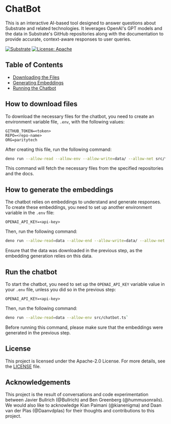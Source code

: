 # ChatBot

This is an interactive AI-based tool designed to answer questions about Substrate and related technologies. It leverages OpenAI's GPT models and the data in Substrate's GitHub repositories along with the documentation to provide accurate, context-aware responses to user queries.

[![Substrate](https://img.shields.io/badge/Substrate-100000?style=flat&logo=polkadot&logoColor=E6007A&labelColor=000000&color=21CC85)](https://github.com/paritytech/substrate)
[![License: Apache](https://img.shields.io/badge/License-Apache%202.0-blue.svg)](https://opensource.org/licenses/Apache-2.0)

## Table of Contents

* [Downloading the Files](#how-to-download-files)
* [Generating Embeddings](#how-to-generate-the-embeddings)
* [Running the Chatbot](#run-the-chatbot)

## How to download files

To download the necessary files for the chatbot, you need to create an environment variable file, `.env`, with the following values:

```env
GITHUB_TOKEN=<token>
REPO=<repo-name>
ORG=paritytech
```

After creating this file, run the following command:

```bash
deno run --allow-read --allow-env --allow-write=data/ --allow-net src/fetch.ts
```

This command will fetch the necessary files from the specified repositories and the docs.

## How to generate the embeddings

The chatbot relies on embeddings to understand and generate responses. To create these embeddings, you need to set up another environment variable in the `.env` file:

```env
OPENAI_API_KEY=<api-key>
```

Then, run the following command:

```bash
deno run --allow-read=data --allow-end --allow-write=data/ --allow-net src/embed.ts
```

Ensure that the data was downloaded in the previous step, as the embedding generation relies on this data.

## Run the chatbot

To start the chatbot, you need to set up the `OPENAI_API_KEY` variable value in your `.env` file, unless you did so in the previous step:

```env
OPENAI_API_KEY=<api-key>
```

Then, run the following command:

```bash
deno run --allow-read=data --allow-env src/chatbot.ts`
```

Before running this command, please make sure that the embeddings were generated in the previous step.

## License

This project is licensed under the Apache-2.0 License. For more details, see the [LICENSE](LICENSE) file.

## Acknowledgements

This project is the result of conversations and code experimentation between Javier Bullrich (@Bullrich) and Ben Greenberg (@hummusonrails). We would also like to acknowledge Kian Paimani (@kianenigma) and Daan van der Plas (@Daanvdplas) for their thoughts and contributions to this project.